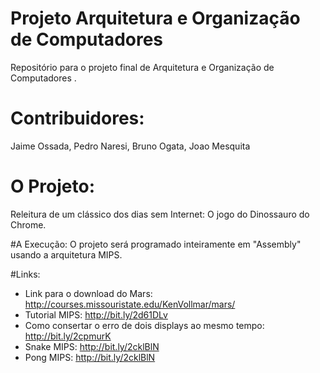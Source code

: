 # Projeto Arquitetura e Organização de Computadores
Repositório para o projeto final de Arquitetura e Organização de Computadores .

# Contribuidores:
Jaime Ossada, Pedro Naresi, Bruno Ogata, Joao Mesquita

# O Projeto:
Releitura de um clássico dos dias sem Internet: O jogo do Dinossauro do Chrome.

#A Execução:
O projeto será programado inteiramente em "Assembly" usando a arquitetura MIPS.

#Links:
* Link para o download do Mars: http://courses.missouristate.edu/KenVollmar/mars/
* Tutorial MIPS: http://bit.ly/2d61DLv
* Como consertar o erro de dois displays ao mesmo tempo: http://bit.ly/2cpmurK
* Snake MIPS: http://bit.ly/2cklBlN
* Pong MIPS: http://bit.ly/2cklBlN

